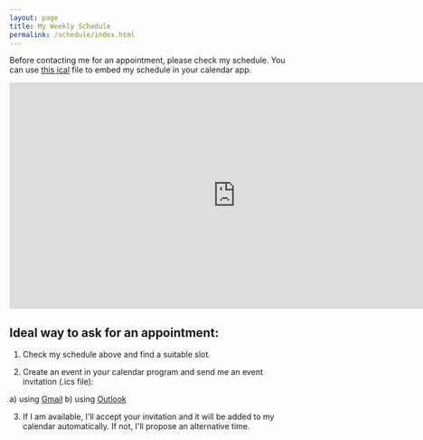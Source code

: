 ```yaml
---
layout: page
title: My Weekly Schedule
permalink: /schedule/index.html
---
```



Before contacting me for an appointment, please check my schedule. You can use [this ical](https://www.google.com/calendar/ical/ozan%40keysan.me/public/basic.ics) file to embed my schedule in your calendar app.

<div class="responsive-iframe-container">

<iframe src="https://www.google.com/calendar/embed?src=ozan%40keysan.me&showTitle=0&showPrint=0&mode=WEEK&height=600&wkst=2&hl=en_GB&bgcolor=%23FFFFFF&ctz=Europe%2FIstanbul" style=" border-width:0 " width="800" height="400" frameborder="0" scrolling="no"></iframe>

</div>

## Ideal way to ask for an appointment:

1. Check my schedule above and find a suitable slot.

2. Create an event in your calendar program and send me an event invitation (.ics file):

a) using [Gmail](https://support.google.com/calendar/answer/37161?hl=en-GB&ctx=tltp&rd=1)
b) using [Outlook](http://smallbusiness.chron.com/send-invitation-outlook-calendar-gmail-account-74988.html)

3. If I am available, I'll accept your invitation and it will be added to my calendar automatically. If not, I'll propose an alternative time.

